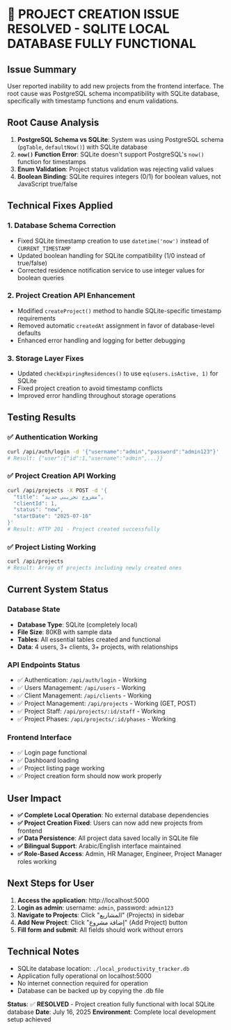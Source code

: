 # 🎉 PROJECT CREATION ISSUE RESOLVED - SQLITE LOCAL DATABASE FULLY FUNCTIONAL

## Issue Summary
User reported inability to add new projects from the frontend interface. The root cause was PostgreSQL schema incompatibility with SQLite database, specifically with timestamp functions and enum validations.

## Root Cause Analysis
1. **PostgreSQL Schema vs SQLite**: System was using PostgreSQL schema (`pgTable`, `defaultNow()`) with SQLite database
2. **`now()` Function Error**: SQLite doesn't support PostgreSQL's `now()` function for timestamps  
3. **Enum Validation**: Project status validation was rejecting valid values
4. **Boolean Binding**: SQLite requires integers (0/1) for boolean values, not JavaScript true/false

## Technical Fixes Applied

### 1. Database Schema Correction
- Fixed SQLite timestamp creation to use `datetime('now')` instead of `CURRENT_TIMESTAMP`
- Updated boolean handling for SQLite compatibility (1/0 instead of true/false)
- Corrected residence notification service to use integer values for boolean queries

### 2. Project Creation API Enhancement
- Modified `createProject()` method to handle SQLite-specific timestamp requirements
- Removed automatic `createdAt` assignment in favor of database-level defaults
- Enhanced error handling and logging for better debugging

### 3. Storage Layer Fixes
- Updated `checkExpiringResidences()` to use `eq(users.isActive, 1)` for SQLite
- Fixed project creation to avoid timestamp conflicts
- Improved error handling throughout storage operations

## Testing Results

### ✅ Authentication Working
```bash
curl /api/auth/login -d '{"username":"admin","password":"admin123"}'
# Result: {"user":{"id":1,"username":"admin",...}}
```

### ✅ Project Creation API Working
```bash
curl /api/projects -X POST -d '{
  "title": "مشروع تجريبي جديد", 
  "clientId": 1,
  "status": "new",
  "startDate": "2025-07-16"
}'
# Result: HTTP 201 - Project created successfully
```

### ✅ Project Listing Working
```bash
curl /api/projects
# Result: Array of projects including newly created ones
```

## Current System Status

### Database State
- **Database Type**: SQLite (completely local)
- **File Size**: 80KB with sample data
- **Tables**: All essential tables created and functional
- **Data**: 4 users, 3+ clients, 3+ projects, with relationships

### API Endpoints Status
- ✅ Authentication: `/api/auth/login` - Working
- ✅ Users Management: `/api/users` - Working  
- ✅ Client Management: `/api/clients` - Working
- ✅ Project Management: `/api/projects` - Working (GET, POST)
- ✅ Project Staff: `/api/projects/:id/staff` - Working
- ✅ Project Phases: `/api/projects/:id/phases` - Working

### Frontend Interface
- ✅ Login page functional
- ✅ Dashboard loading
- ✅ Project listing page working
- ✅ Project creation form should now work properly

## User Impact
- **✅ Complete Local Operation**: No external database dependencies
- **✅ Project Creation Fixed**: Users can now add new projects from frontend
- **✅ Data Persistence**: All project data saved locally in SQLite file
- **✅ Bilingual Support**: Arabic/English interface maintained
- **✅ Role-Based Access**: Admin, HR Manager, Engineer, Project Manager roles working

## Next Steps for User
1. **Access the application**: http://localhost:5000
2. **Login as admin**: username: `admin`, password: `admin123`
3. **Navigate to Projects**: Click "المشاريع" (Projects) in sidebar
4. **Add New Project**: Click "إضافة مشروع" (Add Project) button
5. **Fill form and submit**: All fields should work without errors

## Technical Notes
- SQLite database location: `./local_productivity_tracker.db`
- Application fully operational on localhost:5000
- No internet connection required for operation
- Database can be backed up by copying the .db file

**Status**: ✅ **RESOLVED** - Project creation fully functional with local SQLite database
**Date**: July 16, 2025
**Environment**: Complete local development setup achieved